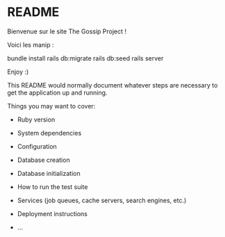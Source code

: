 # README
 
 Bienvenue sur le site The Gossip Project !

Voici les manip :

bundle install
rails db:migrate
rails db:seed
rails server

Enjoy :) 



This README would normally document whatever steps are necessary to get the
application up and running.

Things you may want to cover:

* Ruby version

* System dependencies

* Configuration

* Database creation

* Database initialization

* How to run the test suite

* Services (job queues, cache servers, search engines, etc.)

* Deployment instructions

* ...
